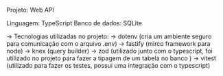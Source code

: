 Projeto: Web API

Linguagem: TypeScript
Banco de dados: SQLite

-> Tecnologias utilizadas no projeto: 
    -> dotenv (cria um ambiente seguro para comunicação com o arquivo .env)
    -> fastify (mirco framework para node)
    -> knex (query builder)
    -> zod (utilizado junto com o typescript, foi utilizado no projeto para fazer a tipagem de um tabela no banco )
    -> vitest (utilizado para fazer os testes, possui uma integração com o typescript)